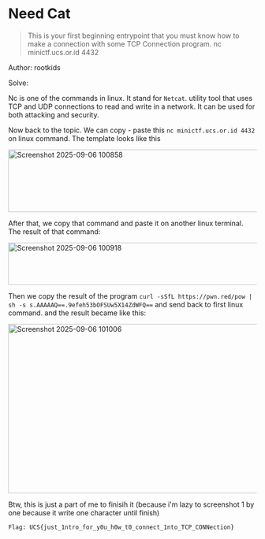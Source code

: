 # Need Cat
> This is your first beginning entrypoint that you must know how to make a connection with some TCP Connection program.
> nc minictf.ucs.or.id 4432

Author: rootkids

Solve:

Nc is one of the commands in linux. It stand for `Netcat`.  utility tool that uses TCP and UDP connections to read and write in a network. It can be used for both attacking and security.

Now back to the topic. We can copy - paste this `nc minictf.ucs.or.id 4432` on linux command. The template looks like this

<img width="939" height="127" alt="Screenshot 2025-09-06 100858" src="https://github.com/user-attachments/assets/dd4bedcc-89fd-4778-b791-e800c5f41bee" />

After that, we copy that command and paste it on another linux terminal.
The result of that command:

<img width="1473" height="86" alt="Screenshot 2025-09-06 100918" src="https://github.com/user-attachments/assets/677bac0c-891a-4250-85d8-ee5d9e21417b" />

Then we copy the result of the program `curl -sSfL https://pwn.red/pow | sh -s s.AAAAAQ==.9efeh53bOFSUw5X14ZdWFQ==` and send back to first linux command. and the result became like this:

<img width="871" height="344" alt="Screenshot 2025-09-06 101006" src="https://github.com/user-attachments/assets/780468ff-7aaa-4e46-b687-4d38cc94a02e" />

Btw, this is just a part of me to finisih it (because i'm lazy to screenshot 1 by one because it write one character until finish)

```
Flag: UCS{just_1ntro_for_y0u_h0w_t0_connect_1nto_TCP_CONNection}
```
